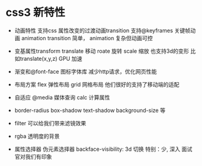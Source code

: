 # css3 新特性

- 动画特性
 支持css 属性改变的过渡动画transition
 支持@keyframes 关键帧动画 animation
 transition 简单， animation 复杂但动画可控
- 变基属性transform
 translate 移动 roate 旋转 scale 缩放
 也支持3d的变形 比如translate(x,y,z) GPU 加速

- 渐变和@font-face 图标字体库 减少http请求，优化网页性能
- 布局方案
 flex 弹性布局 
 grid 网格布局
 他们很好的支持了移动端的适配

- 自适应
 @media 媒体查询 calc 计算属性
- border-radius box-shadow text-shadow background-size 等
- filter  可以给我们带来滤镜效果
- rgba 透明度的背景
- 属性选择器 伪元素选择器
backface-visibility: 3d 切换
特别：少, 深入 面试官对我们有印象 


  